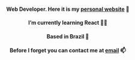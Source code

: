 

<!--
**thaleslindberg/thaleslindberg** is a ✨ _special_ ✨ repository because its `README.md` (this file) appears on your GitHub profile.

Here are some ideas to get you started:

- 🔭 I’m currently working on ...
- 🌱 I’m currently learning ...
- 👯 I’m looking to collaborate on ...
- 🤔 I’m looking for help with ...
- 💬 Ask me about ...
- 📫 How to reach me: ...
- 😄 Pronouns: ...
- ⚡ Fun fact: ...
-->

  
<h4 align="center">
  Web Developer. Here it is my <a href="http://thaleslindberg.github.io" alt="personal-website" target="_blank"> personal website</a> 🔗
</h4>

<h4 align="center">
  I’m currently learning React 👨‍💻
</h4>

<h4 align="center">
  Based in Brazil 📌
</h4>

<h4 align="center">
  Before I forget you can contact me at 
  <a href="mailto:thales.lindberg@gmail.com" alt="email" target="_blank"> email</a> 📫
</h4>


